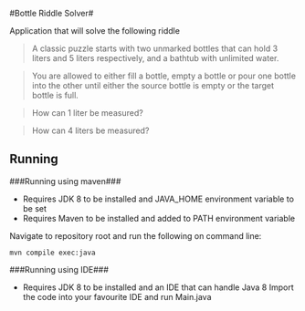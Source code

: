 #Bottle Riddle Solver#

Application that will solve the following riddle

>A classic puzzle starts with two unmarked bottles that can hold 3 liters and 5 liters respectively, and a bathtub with unlimited water.

>You are allowed to either fill a bottle, empty a bottle or pour one bottle into the other until either the source bottle is empty or the target bottle is full.

>How can 1 liter be measured?

>How can 4 liters be measured?

## Running ##
###Running using maven###
* Requires JDK 8 to be installed and JAVA_HOME environment variable to be set
* Requires Maven to be installed and added to PATH environment variable

Navigate to repository root and run the following on command line:
```
mvn compile exec:java
```

###Running using IDE###
* Requires JDK 8 to be installed and an IDE that can handle Java 8
Import the code into your favourite IDE and run Main.java